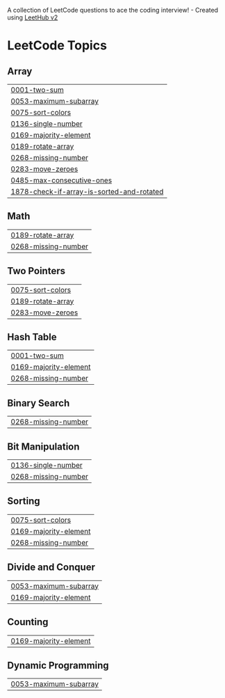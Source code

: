 A collection of LeetCode questions to ace the coding interview! - Created using [LeetHub v2](https://github.com/arunbhardwaj/LeetHub-2.0)
<!---LeetCode Topics Start-->
# LeetCode Topics
## Array
|  |
| ------- |
| [0001-two-sum](https://github.com/ayushsonawale/Leetcode/tree/master/0001-two-sum) |
| [0053-maximum-subarray](https://github.com/ayushsonawale/Leetcode/tree/master/0053-maximum-subarray) |
| [0075-sort-colors](https://github.com/ayushsonawale/Leetcode/tree/master/0075-sort-colors) |
| [0136-single-number](https://github.com/ayushsonawale/Leetcode/tree/master/0136-single-number) |
| [0169-majority-element](https://github.com/ayushsonawale/Leetcode/tree/master/0169-majority-element) |
| [0189-rotate-array](https://github.com/ayushsonawale/Leetcode/tree/master/0189-rotate-array) |
| [0268-missing-number](https://github.com/ayushsonawale/Leetcode/tree/master/0268-missing-number) |
| [0283-move-zeroes](https://github.com/ayushsonawale/Leetcode/tree/master/0283-move-zeroes) |
| [0485-max-consecutive-ones](https://github.com/ayushsonawale/Leetcode/tree/master/0485-max-consecutive-ones) |
| [1878-check-if-array-is-sorted-and-rotated](https://github.com/ayushsonawale/Leetcode/tree/master/1878-check-if-array-is-sorted-and-rotated) |
## Math
|  |
| ------- |
| [0189-rotate-array](https://github.com/ayushsonawale/Leetcode/tree/master/0189-rotate-array) |
| [0268-missing-number](https://github.com/ayushsonawale/Leetcode/tree/master/0268-missing-number) |
## Two Pointers
|  |
| ------- |
| [0075-sort-colors](https://github.com/ayushsonawale/Leetcode/tree/master/0075-sort-colors) |
| [0189-rotate-array](https://github.com/ayushsonawale/Leetcode/tree/master/0189-rotate-array) |
| [0283-move-zeroes](https://github.com/ayushsonawale/Leetcode/tree/master/0283-move-zeroes) |
## Hash Table
|  |
| ------- |
| [0001-two-sum](https://github.com/ayushsonawale/Leetcode/tree/master/0001-two-sum) |
| [0169-majority-element](https://github.com/ayushsonawale/Leetcode/tree/master/0169-majority-element) |
| [0268-missing-number](https://github.com/ayushsonawale/Leetcode/tree/master/0268-missing-number) |
## Binary Search
|  |
| ------- |
| [0268-missing-number](https://github.com/ayushsonawale/Leetcode/tree/master/0268-missing-number) |
## Bit Manipulation
|  |
| ------- |
| [0136-single-number](https://github.com/ayushsonawale/Leetcode/tree/master/0136-single-number) |
| [0268-missing-number](https://github.com/ayushsonawale/Leetcode/tree/master/0268-missing-number) |
## Sorting
|  |
| ------- |
| [0075-sort-colors](https://github.com/ayushsonawale/Leetcode/tree/master/0075-sort-colors) |
| [0169-majority-element](https://github.com/ayushsonawale/Leetcode/tree/master/0169-majority-element) |
| [0268-missing-number](https://github.com/ayushsonawale/Leetcode/tree/master/0268-missing-number) |
## Divide and Conquer
|  |
| ------- |
| [0053-maximum-subarray](https://github.com/ayushsonawale/Leetcode/tree/master/0053-maximum-subarray) |
| [0169-majority-element](https://github.com/ayushsonawale/Leetcode/tree/master/0169-majority-element) |
## Counting
|  |
| ------- |
| [0169-majority-element](https://github.com/ayushsonawale/Leetcode/tree/master/0169-majority-element) |
## Dynamic Programming
|  |
| ------- |
| [0053-maximum-subarray](https://github.com/ayushsonawale/Leetcode/tree/master/0053-maximum-subarray) |
<!---LeetCode Topics End-->